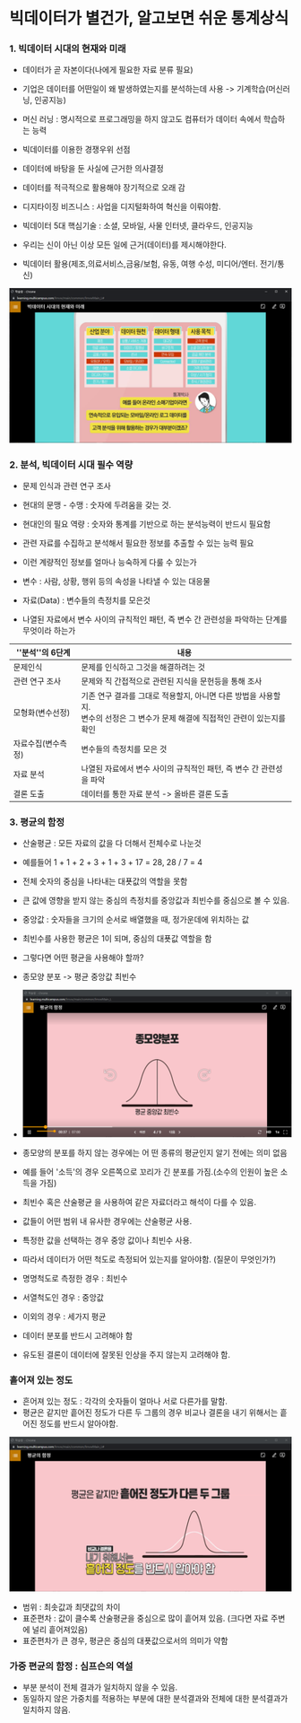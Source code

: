 # 빅데이터가 별건가, 알고보면 쉬운 통계상식



### 1. 빅데이터 시대의 현재와 미래

- 데이터가 곧 자본이다(나에게 필요한 자료 분류 필요)

- 기업은 데이터를 어떤일이 왜 발생하였는지를 분석하는데 사용 -> 기계학습(머신러닝, 인공지능)

- 머신 러닝 : 명시적으로 프로그래밍을 하지 않고도 컴퓨터가 데이터 속에서 학습하는 능력

- 빅데이터를 이용한 경쟁우위 선점
- 데이터에 바탕을 둔 사실에 근거한 의사결정

- 데이터를 적극적으로 활용해야 장기적으로 오래 감



- 디지타이징 비즈니스 : 사업을 디지털화하여 혁신을 이뤄야함.
- 빅데이터 5대 핵심기술 : 소셜, 모바일, 사물 인터넷, 클라우드, 인공지능

- 우리는 신이 아닌 이상 모든 일에 근거(데이터)를 제시해야한다.

- 빅데이터 활용(제조,의료서비스,금융/보험, 유동, 여행 수성, 미디어/엔터. 전기/통신)

![image-20211211132445469](BigData_Elearning.assets/image-20211211132445469.png)



### 2. 분석, 빅데이터 시대 필수 역량

- 문제 인식과 관련 연구 조사
- 현대의 문맹 - 수맹 : 숫자에 두려움을 갖는 것.
- 현대인의 필요 역량 : 숫자와 통계를 기반으로 하는 분석능력이 반드시 필요함
- 관련 자료를 수집하고 분석해서 필요한 정보를 추출할 수 있는 능력 필요
- 이런 계량적인 정보를 얼마나 능숙하게 다룰 수 있는가

- 변수 : 사람, 상황, 행위 등의 속성을 나타낼 수 있는 대응물
- 자료(Data) : 변수들의 측정치를 모은것
- 나열된 자료에서 변수 사이의 규칙적인 패턴, 즉 변수 간 관련성을 파악하는 단계를 무엇이라 하는가

| ''분석''의 6단계   | 내용                                                         |
| ------------------ | ------------------------------------------------------------ |
| 문제인식           | 문제를 인식하고 그것을 해결하려는 것                         |
| 관련 연구 조사     | 문제와 직 간접적으로 관련된 지식을 문헌등을 통해 조사        |
| 모형화(변수선정)   | 기존 연구 결과를 그대로 적용할지, 아니면 다른 방법을 사용할지. <br />변수의 선정은 그 변수가 문제 해결에 직접적인 관련이 있는지를 확인 |
| 자료수집(변수측정) | 변수들의 측정치를 모은 것                                    |
| 자료 분석          | 나열된 자료에서 변수 사이의 규칙적인 패턴, 즉 변수 간 관련성을 파악 |
| 결론 도출          | 데이터를 통한 자료 분석 -> 올바른 결론 도출                  |



### 3. 평균의 함정

- 산술평균 : 모든 자료의 값을 다 더해서 전체수로 나눈것
- 예를들어 1 + 1 + 2  + 3 + 1 + 3 + 17 = 28,   28 / 7 = 4 
- 전체 숫자의 중심을 나타내는 대푯값의 역할을 못함

- 큰 값에 영향을 받지 않는 중심의 측정치를 중앙값과 최빈수를 중심으로 볼 수 있음.
- 중앙값 : 숫자들을 크기의 순서로 배열했을 때, 정가운데에 위치하는 값

- 최빈수를 사용한 평균은 1이 되며, 중심의 대푯값 역할을 함
- 그렇다면 어떤 평균을 사용해야 할까?
- 종모양 분포 -> 평균 중앙값 최빈수
- ![image-20211214000144940](Elearning_BigData.assets/image-20211214000144940.png)
- 종모양의 분포를 하지 않는 경우에는 어 떤 종류의 평균인지 알기 전에는 의미 없음
- 예를 들어 '소득'의 경우 오른쪽으로 꼬리가 긴 분포를 가짐.(소수의 인원이 높은 소득을 가짐)
- 최빈수 혹은 산술평균 을 사용하여 같은 자료더라고 해석이 다를 수 있음.

- 값들이 어떤 범위 내 유사한 경우에는 산술평균 사용.
- 특정한 값을 선택하는 경우 중앙 값이나 최빈수 사용.
- 따라서 데이터가 어떤 척도로 측정되어 있는지를 알아야함. (질문이 무엇인가?)
- 명명척도로 측정한 경우 : 최빈수
- 서열척도인 경우 : 중앙값
- 이외의 경우 : 세가지 평균
- 데이터 분포를 반드시 고려해야 함
- 유도된 결론이 데이터에 잘못된 인상을 주지 않는지 고려해야 함.

### 흩어져 있는 정도

- 흔어져 있는 정도 : 각각의 숫자들이 얼마나 서로 다른가를 말함.
- 평균은 같지만 흩어진 정도가 다른 두 그룹의 경우 비교나 결론을 내기 위해서는 흩어진 정도를 반드시 알아야함.

![image-20211214001045415](Elearning_BigData.assets/image-20211214001045415.png)

- 범위 : 최솟값과 최댓값의 차이
- 표준편차 : 값이 클수록 산술평균을 중심으로 많이 흩어져 있음. (크다면 자료 주변에 널리 흩어져있음)
- 표준편차가 큰 경우, 평균은 중심의 대푯값으로서의 의미가 약함

### 가중 편균의 함정 : 심프슨의 역설

- 부분 분석이 전체 결과가 일치하지 않을 수 있음.
- 동일하지 않은 가중치를 적용하는 부분에 대한 분석결과와 전체에 대한 분석결과가 일치하지 않음.
